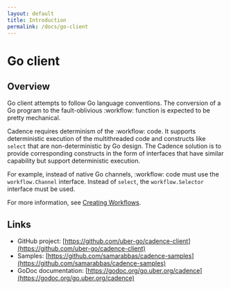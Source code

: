 ```yaml
---
layout: default
title: Introduction
permalink: /docs/go-client
---
```


# Go client

## Overview

Go client attempts to follow Go language conventions. The conversion of a Go program to the fault-oblivious :workflow: function is expected to be pretty mechanical.

Cadence requires determinism of the :workflow: code. It supports deterministic execution of the multithreaded code and constructs like `select` that are non-deterministic by Go design. The Cadence solution is to provide corresponding constructs in the form of interfaces that have similar capability but support deterministic execution.

For example, instead of native Go channels, :workflow: code must use the `workflow.Channel` interface. Instead of `select`, the `workflow.Selector` interface must be used.

For more information, see [Creating Workflows](02-create-workflows/).

## Links

- GitHub project: [https://github.com/uber-go/cadence-client](https://github.com/uber-go/cadence-client)
- Samples: [https://github.com/samarabbas/cadence-samples](https://github.com/samarabbas/cadence-samples)
- GoDoc documentation: [https://godoc.org/go.uber.org/cadence](https://godoc.org/go.uber.org/cadence)
